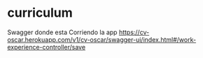 # curriculum
Swagger donde esta Corriendo la app
https://cv-oscar.herokuapp.com/v1/cv-oscar/swagger-ui/index.html#/work-experience-controller/save